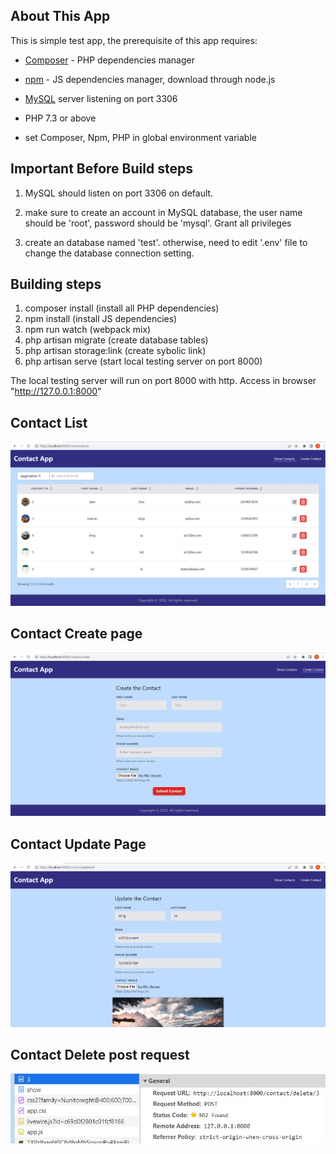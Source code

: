## About This App

This is simple test app, the prerequisite of this app requires:
- [Composer](https://getcomposer.org/) - PHP dependencies manager
- [npm](https://getcomposer.org/) - JS dependencies manager, download through node.js
- [MySQL](https://www.mysql.com/downloads/) server listening on port 3306

- PHP 7.3 or above

- set Composer, Npm, PHP in global environment variable


## Important Before Build steps
1. MySQL should listen on port 3306 on default.

2. make sure to create an account in MySQL database, the user name should be 'root', password should be 'mysql'. Grant all privileges 

3. create an database named 'test'.
otherwise, need to edit '.env' file to change the database connection setting.

## Building steps

1. composer install (install all PHP dependencies)
2. npm install (install JS dependencies)
3. npm run watch (webpack mix)
4. php artisan migrate (create database tables)
5. php artisan storage:link (create sybolic link)
6. php artisan serve (start local testing server on port 8000)

The local testing server will run on port 8000 with http.
Access in browser "http://127.0.0.1:8000"

## Contact List

![Contact List!](/screenshot/contact_list.JPG "Contact List")

## Contact Create page

![Contact List!](/screenshot/contact_create.JPG "Contact create")

## Contact Update Page

![Contact List!](/screenshot/contact_update.JPG "Contact update")

## Contact Delete post request

![Contact List!](/screenshot/contact_delete.JPG "Contact delete")